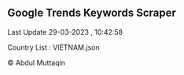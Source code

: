 

## Google Trends Keywords Scraper 
 
Last Update 29-03-2023 , 10:42:58

Country List :
VIETNAM.json



© Abdul Muttaqin 
